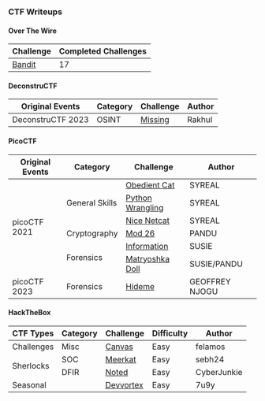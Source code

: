 ### CTF Writeups

<h4>Over The Wire</h4>
<table>
    <thead>
        <tr>
            <th>Challenge</th>
            <th>Completed Challenges</th>
        </tr>
    </thead>
    <tbody>
        <td><a href="https://github.com/elvanalandi/CTFs/tree/main/banditoverthewire">Bandit</a></td>
        <td>17</td>
    </tbody>
</table>

<h4>DeconstruCTF</h4>
<table>
    <thead>
        <tr>
            <th>Original Events</th>
            <th>Category</th>
            <th>Challenge</th>
            <th>Author</th>
        </tr>
    </thead>
    <tbody>
      <tr>
            <td>DeconstruCTF 2023</td>
            <td>OSINT</td>
            <td><a href="https://github.com/elvanalandi/CTFs/blob/main/deconstructf/deconstructf2023/missing">Missing</a></td>
            <td>Rakhul</td>
        </tr>
    </tbody>
</table>

<h4>PicoCTF</h4>
<table>
    <thead>
        <tr>
            <th>Original Events</th>
            <th>Category</th>
            <th>Challenge</th>
            <th>Author</th>
        </tr>
    </thead>
    <tbody>
        <tr>
            <td rowspan=6>picoCTF 2021</td>
            <td rowspan=3>General Skills</td>
            <td><a href="https://github.com/elvanalandi/CTFs/tree/main/picoCTF/picoCTF2021/General/Obedient%20Cat">Obedient Cat</a></td>
            <td>SYREAL</td>
        </tr>
        <tr>
            <td><a href="https://github.com/elvanalandi/CTFs/tree/main/picoCTF/picoCTF2021/General/Python%20Wrangling">Python Wrangling</a></td>
            <td>SYREAL</td>
        </tr>
        <tr>
            <td><a href="https://github.com/elvanalandi/CTFs/tree/main/picoCTF/picoCTF2021/General/Nice%20Netcat">Nice Netcat</a></td>
            <td>SYREAL</td>
        </tr>
        <tr>
            <td>Cryptography</td>
            <td><a href="https://github.com/elvanalandi/CTFs/blob/main/picoCTF/picoCTF2021/Cryptography/Mod26">Mod 26</a></td>
            <td>PANDU</td>
        </tr>
        <tr>
            <td rowspan=2>Forensics</td>
            <td><a href="https://github.com/elvanalandi/CTFs/tree/main/picoCTF/picoCTF2021/Forensics/information">Information</a></td>
            <td>SUSIE</td>
        </tr>
        <tr>
            <td><a href="https://github.com/elvanalandi/CTFs/tree/main/picoCTF/picoCTF2021/Forensics/Matryoshka%20Doll">Matryoshka Doll</a></td>
            <td>SUSIE/PANDU</td>
        </tr>
        <tr>
            <td>picoCTF 2023</td>
            <td>Forensics</td>
            <td><a href="https://github.com/elvanalandi/CTFs/tree/main/picoCTF/picoCTF2023/Forensics/hideme">Hideme</a></td>
            <td>GEOFFREY NJOGU</td>
    </tbody>
</table>

<h4>HackTheBox</h4>
<table>
    <thead>
        <tr>
            <th>CTF Types</th>
            <th>Category</th>
            <th>Challenge</th>
            <th>Difficulty</th>
            <th>Author</th>
        </tr>
    </thead>
    <tbody>
        <tr>
            <td>Challenges</td>
            <td>Misc</td>
            <td><a href="https://github.com/elvanalandi/CTFs/tree/main/hackthebox/challenges/misc/canvas">Canvas</a></td>
            <td>Easy</td>
            <td>felamos</td>
        </tr>
        <tr>
            <td rowspan=2>Sherlocks</td>
            <td>SOC</td>
            <td><a href="https://github.com/elvanalandi/CTFs/tree/main/hackthebox/sherlock/meerkat">Meerkat</a></td>
            <td>Easy</td>
            <td>sebh24</td>
        </tr>
        <tr>
            <td>DFIR</td>
            <td><a href="https://github.com/elvanalandi/CTFs/tree/main/hackthebox/sherlock/noted">Noted</a></td>
            <td>Easy</td>
            <td>CyberJunkie</td>
        </tr>
        <tr>
            <td>Seasonal</td>
            <td></td>
            <td><a href="https://github.com/elvanalandi/CTFs/tree/main/hackthebox/seasonal/devvortex">Devvortex</a></td>
            <td>Easy</td>
            <td>7u9y</td>
        </tr>
    </tbody>
</table>
